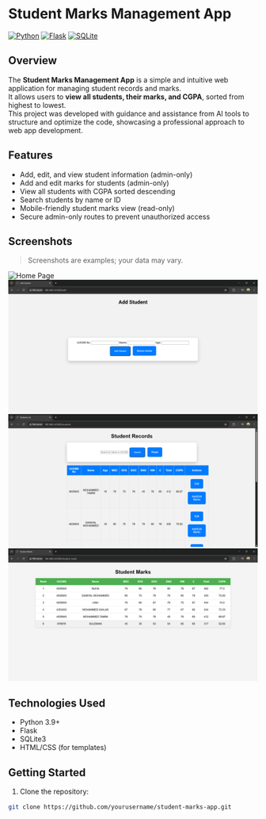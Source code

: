 # Student Marks Management App

[![Python](https://img.shields.io/badge/Python-3.11-blue)](https://www.python.org/)
[![Flask](https://img.shields.io/badge/Flask-2.3.2-green)](https://flask.palletsprojects.com/)
[![SQLite](https://img.shields.io/badge/SQLite-3-orange)](https://www.sqlite.org/)

## Overview
The **Student Marks Management App** is a simple and intuitive web application for managing student records and marks.  
It allows users to **view all students, their marks, and CGPA**, sorted from highest to lowest.  
This project was developed with guidance and assistance from AI tools to structure and optimize the code, showcasing a professional approach to web app development.

## Features
- Add, edit, and view student information (admin-only)
- Add and edit marks for students (admin-only)
- View all students with CGPA sorted descending
- Search students by name or ID
- Mobile-friendly student marks view (read-only)
- Secure admin-only routes to prevent unauthorized access

## Screenshots
> Screenshots are examples; your data may vary.

![Home Page](static/images/home.png)
![Add Page](static/images/addpage.png)
![Marks Adding Page](static/images/markspage.png)
![Student Checking Page](static/images/checklist.png)

## Technologies Used
- Python 3.9+
- Flask
- SQLite3
- HTML/CSS (for templates)

## Getting Started
1. Clone the repository:  
```bash
git clone https://github.com/yourusername/student-marks-app.git
